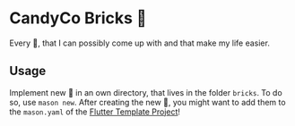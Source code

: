 # CandyCo Bricks 🧱

Every 🧱, that I can possibly come up with and that make my life easier.

## Usage

Implement new 🧱 in an own directory, that lives in the folder ```bricks```. To do so, use ```mason new```. After creating the new 🧱, you might want to add them to the ```mason.yaml``` of the [Flutter Template Project][template_project_link]!

[template_project_link]: https://github.com/julienandco/template_project
